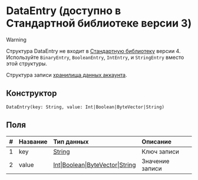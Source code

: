 # DataEntry (доступно в Стандартной библиотеке версии 3)

> [!WARNING]
> Структура DataEntry не входит в [Стандартную библиотеку](/ru/ride/script/standard-library.md) версии 4. Используйте `BinaryEntry`, `BooleanEntry`, `IntEntry`, и `StringEntry` вместо этой структуры.

Структура записи [хранилища данных аккаунта](/ru/blockchain/account/account-data-storage.md).

## Конструктор

``` ride
DataEntry(key: String, value: Int|Boolean|ByteVector|String)
```

## Поля

|   #   | Название | Тип данных | Описание |
| :--- | :--- | :--- | :--- |
| 1 | key | [String](/ru/ride/data-types/string.md) | Ключ записи |
| 2 | value | [Int](/ru/ride/data-types/int.md)&#124;[Boolean](/ru/ride/data-types/boolean.md)&#124;[ByteVector](/ru/ride/data-types/byte-vector.md)&#124;[String](/ru/ride/data-types/string.md) | Значение записи |
